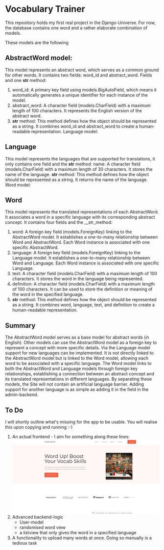 # Vocabulary Trainer

This repository holds my first real project in the Django-Universe.
For now, the database contains one word and a rather elaborate combination of models.

These models are the following

## AbstractWord model:

This model represents an abstract word, which serves as a common ground for other words. It contains two fields: word_id and abstract_word.
Fields and one __str__ method:
1. word_id: A primary key field using models.BigAutoField, which means it automatically generates a unique identifier for each instance of the model.
2. abstract_word: A character field (models.CharField) with a maximum length of 100 characters. It represents the English version of the abstract word.
3. __str__ method: This method defines how the object should be represented as a string. It combines word_id and abstract_word to create a human-readable representation.
Language model:

## Language
This model represents the languages that are supported for translations, it only contains one field and the __str__ method:
name: A character field (models.CharField) with a maximum length of 30 characters. It stores the name of the language.
__str__ method: This method defines how the object should be represented as a string. It returns the name of the language.
Word model:

## Word 
This model represents the translated representations of each AbstractWord. It associates a word in a specific language with its corresponding abstract concept.
It contains  four fields and the __str_method:
1. word: A foreign key field (models.ForeignKey) linking to the AbstractWord model. It establishes a one-to-many relationship between Word and AbstractWord. Each Word instance is associated with one specific AbstractWord.
2. language: A foreign key field (models.ForeignKey) linking to the Language model. It establishes a one-to-many relationship between Word and Language. Each Word instance is associated with one specific Language.
3. text: A character field (models.CharField) with a maximum length of 100 characters. It stores the word in the language being represented.
4. definition: A character field (models.CharField) with a maximum length of 100 characters. It can be used to store the definition or meaning of the word in the specified language.
5. __str__ method: This method defines how the object should be represented as a string. It combines word, language, text, and definition to create a human-readable representation.


## Summary

The AbstractWord model serves as a base model for abstract words (in English). Other models can use the AbstractWord model as a foreign key to represent a concept with more specific details.
Via the Language model support for new languages can be implemented. It is not directly linked to the AbstractWord model but is linked to the Word model, allowing each word to be associated with a specific language.
The Word model links to both the AbstractWord and Language models through foreign key relationships, establishing a connection between an abstract concept and its translated representations in different languages.
By separating these models, the Site will not contain an artificial language barrier. Adding support for another language is as simple as adding it in the field in the admin-backend.

## To Do
I will shortly outline what's missing for the app to be usable. You will realise this upon copying and running :-)

1. An actual frontend - I aim for something along these lines:
 ![img.png](img.png)
2. Advanced backend-logic
    * User-model
    * randomised word view
    * a listview that only gives the word in a specified language
3. A functionality to upload many words at once. Doing so manually is a tedious task

